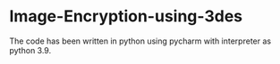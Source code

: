 # Image-Encryption-using-3des
The code has been written in python using pycharm with interpreter as python 3.9.
